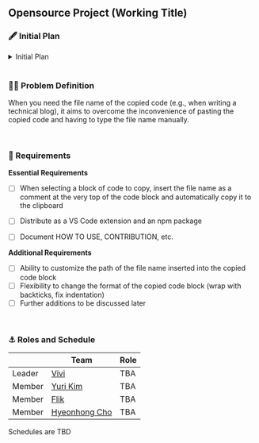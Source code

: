 ## Opensource Project (Working Title)

### 🖋️ Initial Plan
<details>
  <summary>Initial Plan</summary>
  Go to check plan : https://github.com/opensource-temp/Documents/.docs/concept.pdf
</details>

<br />

### 🧑‍🏫 Problem Definition
When you need the file name of the copied code (e.g., when writing a technical blog), it aims to overcome the inconvenience of pasting the copied code and having to type the file name manually.

<br />

### 🧪 Requirements 
**Essential Requirements**

- [ ] When selecting a block of code to copy, insert the file name as a comment at the very top of the code block and automatically copy it to the clipboard
- [ ] Distribute as a VS Code extension and an npm package
- [ ] Document HOW TO USE, CONTRIBUTION, etc.


**Additional Requirements** 
- [ ] Ability to customize the path of the file name inserted into the copied code block
- [ ] Flexibility to change the format of the copied code block (wrap with backticks, fix indentation)
- [ ] Further additions to be discussed later

<br />

### ⚓️ Roles and Schedule
|   | Team | Role  |
|---|---|---|
| Leader | [Vivi](https://github.com/givvemee) | TBA |
| Member | [Yuri Kim](https://github.com/glassk) | TBA |
| Member | [Flik](https://github.com/fliklab) | TBA |
| Member | [Hyeonhong Cho](https://github.com/wigwam4)  | TBA |

Schedules are TBD  
